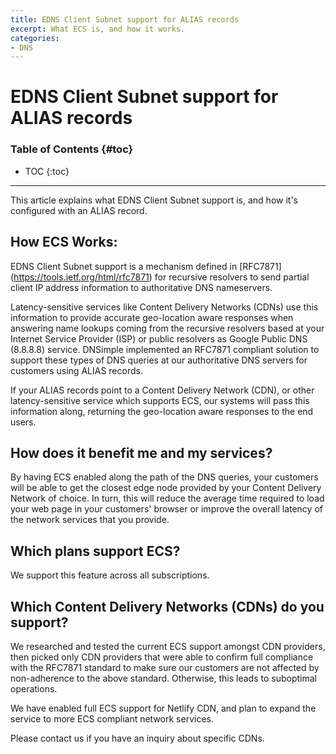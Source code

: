 ```yaml
---
title: EDNS Client Subnet support for ALIAS records
excerpt: What ECS is, and how it works.
categories:
- DNS
---
```


# EDNS Client Subnet support for ALIAS records

### Table of Contents {#toc}

* TOC
{:toc}

---

This article explains what EDNS Client Subnet support is, and how it's configured with an ALIAS record.


## How ECS Works:

EDNS Client Subnet support is a mechanism defined in [RFC7871] (https://tools.ietf.org/html/rfc7871) for recursive resolvers to send partial client IP address information to authoritative DNS nameservers.

Latency-sensitive services like Content Delivery Networks (CDNs) use this information to provide accurate geo-location aware responses when answering name lookups coming from the recursive resolvers based at your Internet Service Provider (ISP) or public resolvers as Google Public DNS (8.8.8.8) service. DNSimple implemented an RFC7871 compliant solution to support these types of DNS queries at our authoritative DNS servers for customers using ALIAS records.

If your ALIAS records point to a Content Delivery Network (CDN), or other latency-sensitive service which supports ECS, our systems will pass this information along, returning the geo-location aware responses to the end users.


## How does it benefit me and my services?

By having ECS enabled along the path of the DNS queries, your customers will be able to get the closest edge node provided by your Content Delivery Network of choice. In turn, this will reduce the average time required to load your web page in your customers' browser or improve the overall latency of the network services that you provide.


## Which plans support ECS?

We support this feature across all subscriptions.


## Which Content Delivery Networks (CDNs) do you support?

We researched and tested the current ECS support amongst CDN providers, then picked only CDN providers that were able to confirm full compliance with the RFC7871 standard to make sure our customers are not affected by non-adherence to the above standard. Otherwise, this leads to suboptimal operations.

We have enabled full ECS support for Netlify CDN, and plan to expand the service to more ECS compliant network services.

Please contact us if you have an inquiry about specific CDNs.

